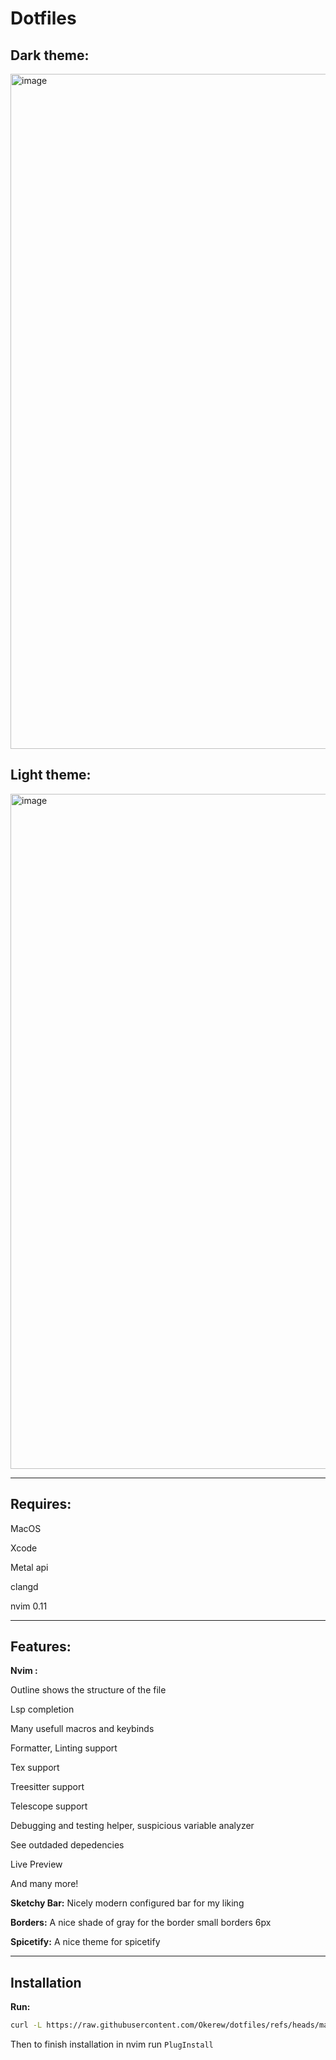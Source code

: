 # Dotfiles
## Dark theme:
<img width="1920" height="1080" alt="image" src="https://github.com/user-attachments/assets/482ff322-c53f-4a57-a27f-8d289e3b7cdb" />

## Light theme:
<img width="1920" height="1080" alt="image" src="https://github.com/user-attachments/assets/aade8387-b4bd-498b-b2af-b94e0e67227a" />


--------------------------------------------------------

## Requires: 

MacOS

Xcode 

Metal api

clangd 

nvim 0.11

----- 

## Features:

**Nvim :**

Outline shows the structure of the file

Lsp completion

Many usefull macros and keybinds

Formatter, Linting support

Tex support

Treesitter support

Telescope support

Debugging and testing helper, suspicious variable analyzer

See outdaded depedencies 

Live Preview

And many more!

**Sketchy Bar:**
Nicely modern configured bar for my liking

**Borders:**
A nice shade of gray for the border small borders 6px

**Spicetify:**
A nice theme for spicetify

----

## Installation

**Run:**
```sh
curl -L https://raw.githubusercontent.com/Okerew/dotfiles/refs/heads/main/install.sh | sh
```

Then to finish installation in nvim run `PlugInstall`

